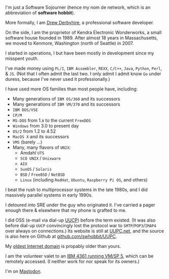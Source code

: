<!---
swhobbit/swhobbit is a ✨ special ✨ repository because its `README.md` (this file) appears on your GitHub profile.
You can click the Preview link to take a look at your changes.
--->
I'm just a Software Sojourner (hence my nom de network, which is an abbreviation of **software hobbit**).

More formally, I am [Drew Derbyhire](https://hobbit.kew.com/2022/03/i-havent-heard-that-name-in-years.html), a professional software developer.
 
On the side, I am the proprietor of Kendra Electronic Wonderworks, a small software house founded in 1989.
After almost 18 years in Massachusetts, we moved to Kenmore, Washington (north of Seattle) in 2007.

I started in operations, I but have been mostly in development since my misspent youth.

I've made money using `PL/I`, `IBM Assembler`, `REXX`, `C/C++`, `Java`, `Python`, `Perl`, & `JS`.
(Not that I often admit the last two. I only admit I admit know `Go` under duress, because I've never used it professionally.)

I have used more OS families than most people have, including: 
- Many generations of `IBM OS/360` and its successors
- Many generations of `IBM VM/370` and its successors
- `IBM DOS/VSE`
- `CP/M`
- `MS-DOS` from 1.x to the current `FreeDOS`
- `Windows` from 3.0 to present day
- `OS/2` from 1.2 to 4.52
- `MacOS X` and its successors
- `VMS` (barely …)
- Many, many flavors of `UNIX`:
  - Amdahl `UTS`
  - `SCO UNIX` / `Unixware` 
  - `AIX`
  - `SunOS` / `Solaris`
  - `BSD` / `FreeBSD` / `NetBSD`
  - `Linux` (including `RedHat`, `Ubuntu`, `Raspberry Pi OS`, and others) 

I beat the rush to multiprocessor systems in the late 1980s, and I did massively parallel systems in early 1990s. 

I detoured into SRE under the guy who originated it. I've carried a pager enough there & elsewhere that my phone is grafted to me. 

I did OSS (e-mail via dial-up [UUCP](https://en.wikipedia.org/wiki/UUCP)) before the term existed.
(It was also before dial-up `UUCP` convincingly lost the protocol war to `SMTP`/`POP3`/`IMAP4` over always on connections.)
Its website is still at [UUPC.net](https://uupc.net), and the source is also here on Github at [github.com/swhobbit/UUPC](https://github.com/swhobbit/UUPC).

My [oldest Internet domain](https://domain.kew.com/) is propably older than yours. 

I am the volunteer valet to an [IBM 4361 running VM/SP 5](https://wiki.livingcomputers.org/doku.php#ibm_4300_series), which can be remotely accessed. 
(I neither work for nor speak for its owners.)

I'm on <a rel="me" href="https://hachyderm.io/@swhobbit">Mastodon</a>.
